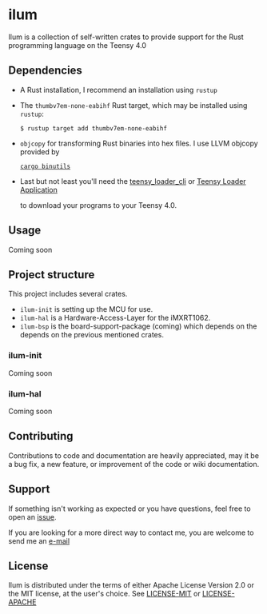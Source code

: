 # ilum
Ilum is a collection of self-written crates to provide support for the Rust programming language on the Teensy 4.0

## Dependencies
- A Rust installation, I recommend an installation using `rustup`
- The `thumbv7em-none-eabihf` Rust target, which may be installed using `rustup`:

    `$ rustup target add thumbv7em-none-eabihf`

- `objcopy` for transforming Rust binaries into hex files. I use LLVM objcopy provided by
    
    [`cargo binutils`](https://github.com/rust-embedded/cargo-binutils)
- Last but not least you'll need the [teensy_loader_cli](https://github.com/PaulStoffregen/teensy_loader_cli) or [Teensy Loader Application](https://www.pjrc.com/teensy/loader.html)

    to download your programs to your Teensy 4.0.

## Usage
Coming soon

## Project structure
This project includes several crates. 
- `ilum-init` is setting up the MCU for use.
- `ilum-hal` is a Hardware-Access-Layer for the iMXRT1062.
- `ilum-bsp` is the board-support-package (coming) which depends on the depends on the previous mentioned crates.
    
### ilum-init
Coming soon

### ilum-hal
Coming soon


## Contributing
Contributions to code and documentation are heavily appreciated, may it be a bug fix, a new feature, or improvement of the code or wiki documentation.

## Support
If something isn't working as expected or you have questions, feel free to open an [issue](https://github.com/Lockna/ilum/issues/new).

If you are looking for a more direct way to contact me, you are welcome to send me an [e-mail](mailto:raphael.ob@protonmail.com)

## License
Ilum is distributed under the terms of either Apache License Version 2.0 or the MIT license, at the user's choice. See [LICENSE-MIT](LICENSE-MIT) or [LICENSE-APACHE](LICENSE-APACHE)